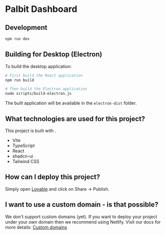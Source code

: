 # Palbit Dashboard

## Development

```bash
npm run dev
```

## Building for Desktop (Electron)

To build the desktop application:

```bash
# First build the React application
npm run build

# Then build the Electron application
node scripts/build-electron.js
```

The built application will be available in the `electron-dist` folder.

## What technologies are used for this project?

This project is built with .

- Vite
- TypeScript
- React
- shadcn-ui
- Tailwind CSS

## How can I deploy this project?

Simply open [Lovable](https://lovable.dev/projects/8e4d799d-29ca-4d3c-aad1-cc6817bd599f) and click on Share -> Publish.

## I want to use a custom domain - is that possible?

We don't support custom domains (yet). If you want to deploy your project under your own domain then we recommend using Netlify. Visit our docs for more details: [Custom domains](https://docs.lovable.dev/tips-tricks/custom-domain/)
